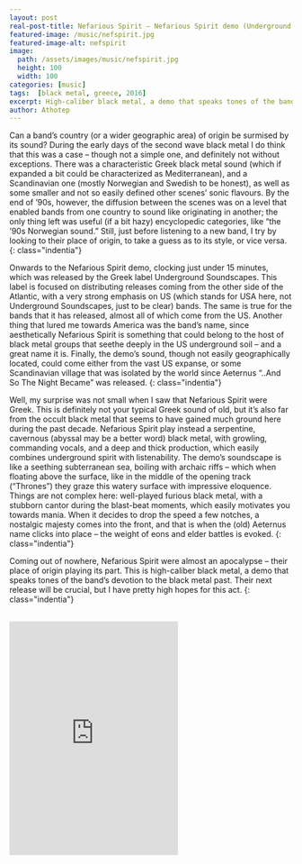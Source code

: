 ```yaml
---
layout: post
real-post-title: Nefarious Spirit – Nefarious Spirit demo (Underground Soundscapes, 2016)
featured-image: /music/nefspirit.jpg
featured-image-alt: nefspirit
image:
  path: /assets/images/music/nefspirit.jpg
  height: 100
  width: 100
categories: [music]
tags:  [black metal, greece, 2016]
excerpt: High-caliber black metal, a demo that speaks tones of the band’s devotion to the black metal past.
author: Athotep
---
```


Can a band’s country (or a wider geographic area) of origin be surmised by its sound? During the early days of the second wave black metal I do think that this was a case – though not a simple one, and definitely not without exceptions. There was a characteristic Greek black metal sound (which if expanded a bit could be characterized as Mediterranean), and a Scandinavian one (mostly Norwegian and Swedish to be honest), as well as some smaller and not so easily defined other scenes’ sonic flavours. By the end of ’90s, however, the diffusion between the scenes was on a level that enabled bands from one country to sound like originating in another; the only thing left was useful (if a bit hazy) encyclopedic categories, like “the ’90s Norwegian sound.” Still, just before listening to a new band, I try by looking to their place of origin, to take a guess as to its style, or vice versa.
{: class="indentia"}

Onwards to the Nefarious Spirit demo, clocking just under 15 minutes, which was released by the Greek label Underground Soundscapes. This label is focused on distributing releases coming from the other side of the Atlantic, with a very strong emphasis on US (which stands for USA here, not Underground Soundscapes, just to be clear) bands. The same is true for the bands that it has released, almost all of which come from the US. Another thing that lured me towards America was the band’s name, since aesthetically Nefarious Spirit is something that could belong to the host of black metal groups that seethe deeply in the US underground soil – and a great name it is. Finally, the demo’s sound, though not easily geographically located, could come either from the vast US expanse, or some Scandinavian village that was isolated by the world since Aeternus “..And So The Night Became” was released.
{: class="indentia"}

Well, my surprise was not small when I saw that Nefarious Spirit were Greek. This is definitely not your typical Greek sound of old, but it’s also far from the occult black metal that seems to have gained much ground here during the past decade. Nefarious Spirit play instead a serpentine, cavernous (abyssal may be a better word) black metal, with growling, commanding vocals, and a deep and thick production, which easily combines underground spirit with listenability. The demo’s soundscape is like a seething subterranean sea, boiling with archaic riffs – which when floating above the surface, like in the middle of the opening track (“Thrones”) they graze this watery surface with impressive eloquence. Things are not complex here: well-played furious black metal, with a stubborn cantor during the blast-beat moments, which easily motivates you towards mania. When it decides to drop the speed a few notches, a nostalgic majesty comes into the front, and that is when the (old) Aeternus name clicks into place – the weight of eons and elder battles is evoked.
{: class="indentia"}

Coming out of nowhere, Nefarious Spirit were almost an apocalypse – their place of origin playing its part. This is high-caliber black metal, a demo that speaks tones of the band’s devotion to the black metal past. Their next release will be crucial, but I have pretty high hopes for this act.
{: class="indentia"}  
<br>
<iframe class="w-full" height="415" src="https://www.youtube.com/embed/CWxHQRaRMNQ" frameborder="0" allow="accelerometer; autoplay; encrypted-media; gyroscope; picture-in-picture" allowfullscreen></iframe>